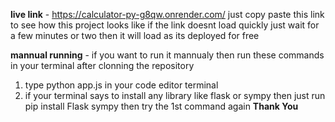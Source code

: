 **live link** - https://calculator-py-g8qw.onrender.com/
just copy paste this link to see how this project looks like 
if the link doesnt load quickly just wait for a few minutes or two then it will load as its deployed for free

**mannual running** - if you want to run it mannualy then run these commands in your terminal after clonning the repository
1) type python app.js in your code editor terminal
2) if your terminal says to install any library like flask or sympy then just run pip install Flask sympy then try the 1st command again
   **Thank You**
